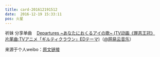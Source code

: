 ```yaml
---
title: card-201612191512
date:  2016-12-19 15:33:11
pos: 火星
---
```

祈妹 分享单曲<a  href="https://weibo.cn/sinaurl?u=http%3A%2F%2F163.lu%2FrvKg12" data-hide=""><span class='url-icon'><img style='width: 1rem;height: 1rem' src='https://h5.sinaimg.cn/upload/2015/09/25/3/timeline_card_small_web_default.png'></span><span class="surl-text">Departures ~あなたにおくるアイの歌~ (TV动画《罪恶王冠》片尾曲;TVアニメ「ギルティクラウン」EDテーマ)</span></a>（<a href='/n/网易云音乐'>@网易云音乐</a>） 

来源于个人weibo：[原文链接](https://m.weibo.cn/status/EmPK2ndKv?mblogid=EmPK2ndKv)